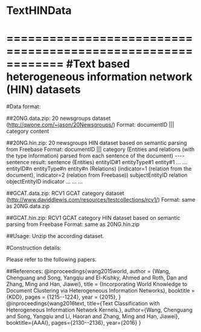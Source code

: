 # TextHINData
============================================================
#Text based heterogeneous information network (HIN) datasets
============================================================


#Data format:

##20NG.data.zip: 20 newsgroups dataset (http://qwone.com/~jason/20Newsgroups/)
Format:
  documentID ||| category
  content

##20NG.hin.zip: 20 newsgroups HIN dataset based on semantic parsing from Freebase
Format:
  documentID ||| category
  (Entities and relations (with the type information) parsed from each sentence of the document)
  ----sentence result: sentence
  (Entities)
      entityID#1 entityType#1 entity#1
	    ...
	    ...
	    entityID#n entityType#n entity#n
  (Relations)
  (indicator=1 (relation from the document), indicator=2 (relation from Freebase))
	    subjectEntityID    relation    objectEntityID    indicator
	    ...
	    ...
	    ...

##GCAT.data.zip: RCV1 GCAT category dataset (http://www.daviddlewis.com/resources/testcollections/rcv1/)
Format:
  same as 20NG.data.zip

##GCAT.hin.zip: RCV1 GCAT category HIN dataset based on semantic parsing from Freebase
Format:
  same as 20NG.hin.zip

##Usage:
  Unzip the according dataset.


#Construction details:

  Please refer to the following papers.

##References:
@inproceedings{wang2015world,
  author = {Wang, Chenguang and Song, Yangqiu and El-Kishky, Ahmed and Roth, Dan and Zhang, Ming and Han, Jiawei},
  title = {Incorporating World Knowledge to Document Clustering via Heterogeneous Information Networks},
  booktitle = {KDD},
  pages = {1215--1224},
  year = {2015},
}
@inproceedings{wang2016text,
  title={Text Classification with Heterogeneous Information Network Kernels.},
  author={Wang, Chenguang and Song, Yangqiu and Li, Haoran and Zhang, Ming and Han, Jiawei},
  booktitle={AAAI},
  pages={2130--2136},
  year={2016}
}
